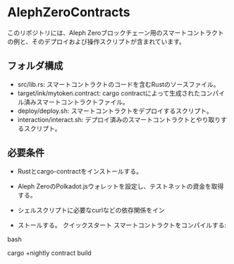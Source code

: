 # AlephZeroContracts

このリポジトリには、Aleph Zeroブロックチェーン用のスマートコントラクトの例と、そのデプロイおよび操作スクリプトが含まれています。

## フォルダ構成

- src/lib.rs: スマートコントラクトのコードを含むRustのソースファイル。
- target/ink/mytoken.contract: cargo contractによって生成されたコンパイル済みスマートコントラクトファイル。
- deploy/deploy.sh: スマートコントラクトをデプロイするスクリプト。
- interaction/interact.sh: デプロイ済みのスマートコントラクトとやり取りするスクリプト。

## 必要条件

- Rustとcargo-contractをインストールする。
- Aleph ZeroのPolkadot.jsウォレットを設定し、テストネットの資金を取得する。
- シェルスクリプトに必要なcurlなどの依存関係をイン

- ストールする。
クイックスタート
スマートコントラクトをコンパイルする:

bash

   cargo +nightly contract build
